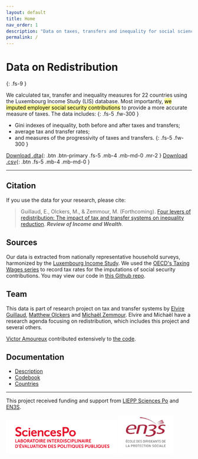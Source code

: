 ```yaml
---
layout: default
title: Home
nav_order: 1
description: "Data on taxes, transfers and inequality for social science researchers."
permalink: /
---
```


# Data on Redistribution
{: .fs-9 }

We calculated tax, transfer and inequality measures for 22 countries using the Luxembourg Income Study (LIS) database. Most importantly, <mark style="background-color: #FFFF98">we imputed employer social security contributions</mark> to provide a more accurate measure of taxes. The data includes:
{: .fs-5 .fw-300 }
- Gini indexes of inequality, both before and after taxes and transfers;
- average tax and transfer rates;
- and measures of the progressivity of taxes and transfers.
{: .fs-5 .fw-300 }

[Download .dta](public_data/redistribution_data.dta){: .btn .btn-primary .fs-5 .mb-4 .mb-md-0 .mr-2 } [Download .csv](public_data/redistribution_data.csv){: .btn .fs-5 .mb-4 .mb-md-0 }

---

<canvas id="Chart1"></canvas>
<script src="https://cdn.jsdelivr.net/npm/chart.js@2.8.0"></script>
<script>
var ctx = document.getElementById('Chart1').getContext('2d');
var Chart1 = new Chart(ctx, {
    type: 'bar',
    data: {
        labels: ['Israel','United States','Estonia','Spain','Greece','Australia','United Kingdom','Canada','Italy','Ireland','Germany','France','Austria','Luxembourg','Slovak Republic','Netherlands','Czech Republic','Finland','Denmark','Iceland','Norway','Sweden'],
        datasets: [{
                    label: 'Inequality after taxes and transfers',
                    data:[0.3928,0.3880,0.3597,0.3460,0.3453,0.3373,0.3351,0.3225,0.3225,0.3056,0.3000,0.2935,0.2861,0.2816,0.2721,0.2687,0.2665,0.2640,0.2573,0.2545,0.2500,0.2437],
                    hoverBackgroundColor:'rgba(153, 0, 0, 0.4)',
                    hoverBorderColor:'rgba(153, 0, 0, 1)',
                    borderWidth: 1},
                    {label: 'Reduction in inequality due to redistribution',
                    data:[0.0797,0.0678,0.0704,0.0745,0.0576,0.0876,0.1336,0.0794,0.0760,0.1579,0.1012,0.1146,0.0856,0.0786,0.0587,0.0935,0.0841,0.1093,0.0936,0.0776,0.0850,0.1186],
                    backgroundColor:'rgba(189, 189, 189, 0.1)',
                    borderColor:'rgba(189, 189, 189, 1)',
                    hoverBackgroundColor:'rgba(255, 99, 132, 0.2)',
                    hoverBorderColor:'rgba(255, 99, 132, 1)',                    
                    borderWidth: 1}]
    },
    options: {
        scales: {
            minBarLength: 100,
            xAxes: [{
              stacked: true
              }],
            yAxes: [{
                ticks: {
                    beginAtZero: true
                },
                stacked: true
            }]
        }
    }
});
</script>

## Citation

If you use the data for your research, please cite:

> Guillaud, E., Olckers, M., & Zemmour, M. (Forthcoming). [Four levers of redistribution: The impact of tax and transfer systems on inequality reduction](https://rdcu.be/bgJQs). ***Review of Income and Wealth***.

## Sources

Our data is extracted from nationally representative household surveys, harmonized by the [Luxembourg Income Study](https://www.lisdatacenter.org). We used the [OECD's Taxing Wages series](https://www.oecd.org/tax/taxing-wages-20725124.htm) to record tax rates for the imputations of social security contributions. You may view our code in [this Github repo](https://github.com/matthewolckers/lis-tax-transfer).

## Team

This data is part of research project on tax and transfer systems by [Elvire Guillaud](https://sites.google.com/site/elvireguillaud/), [Matthew Olckers](http://www.matthewolckers.com/) and [Michaël Zemmour](https://sites.google.com/site/mzemmour/home). Elvire and Michaël have a research agenda focusing on redistribution, which includes this project and several others.

[Victor Amoureux](https://fr.linkedin.com/in/victor-amoureux-54579194) contributed extensively to [the code](https://github.com/matthewolckers/lis-tax-transfer).   


## Documentation

- [Description](/description)
- [Codebook](/codebook)
- [Countries](/countries)

---

This project received funding and support from [LIEPP Sciences Po](https://www.sciencespo.fr/liepp/en) and [EN3S](https://en3s.fr/en/).

<img src="assets/img/liepp.png" alt="LIEPP" title="Sciences Po, Le Laboratoire Interdisciplinaire d'Evaluation des Politiques Publiques" width="300" margin-left="auto" margin-right="auto" display="block" /> <img src="assets/img/en3s-web.jpg" alt="EN3S" title="L'Ecole nationale supérieure de Sécurité sociale" width="150" margin-left="auto" margin-right="auto" display="block" />
